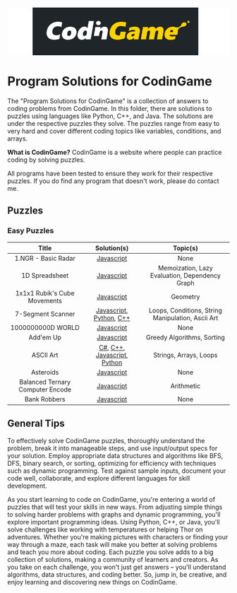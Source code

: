 ![CodinGame_Logo.png](..%2F..%2Fassets%2FCodinGame_Logo.png)

# Program Solutions for CodinGame

The "Program Solutions for CodinGame" is a collection of answers to coding problems from CodinGame. In this folder, there are solutions to puzzles using languages like Python, C++, and Java. The solutions are under the respective puzzles they solve. The puzzles range from easy to very hard and cover different coding topics like variables, conditions, and arrays.

**What is CodinGame?**
CodinGame is a website where people can practice coding by solving puzzles.

All programs have been tested to ensure they work for their respective puzzles. If you do find any program that doesn't work, please do contact me.

## Puzzles

### Easy Puzzles
|              Title               |                                                                                                                                                                                                                                                                                                    Solution(s)                                                                                                                                                                                                                                                                                                     |                     Topic(s)                      |
|:--------------------------------:|:------------------------------------------------------------------------------------------------------------------------------------------------------------------------------------------------------------------------------------------------------------------------------------------------------------------------------------------------------------------------------------------------------------------------------------------------------------------------------------------------------------------------------------------------------------------------------------------------------------------:|:-------------------------------------------------:|
|       1.NGR - Basic Radar        |                                                                                                                                                                                                                   [Javascript](https://github.com/nova0nebula/Ventura/blob/110892f6d8c77361cce8ddadbc4dad0c920b8d35/Programming/CodinGame/Puzzles/Easy/1.%20NGR%20-%20Basic%20Radar/Javascript)                                                                                                                                                                                                                    |                       None                        |
|          1D Spreadsheet          |                                                                                                                                                                                                                         [Javascript](https://github.com/nova0nebula/Ventura/blob/110892f6d8c77361cce8ddadbc4dad0c920b8d35/Programming/CodinGame/Puzzles/Easy/1D%20Spreadsheet/Javascript)                                                                                                                                                                                                                          |  Memoization, Lazy Evaluation, Dependency Graph   |
|   1x1x1 Rubik's Cube Movements   |                                                                                                                                                                                                       [Javascript](https://github.com/nova0nebula/Ventura/blob/110892f6d8c77361cce8ddadbc4dad0c920b8d35/Programming/CodinGame/Puzzles/Easy/1%C3%971%C3%971%20Rubik%E2%80%99s%20Cube%20Movements/Javascript)                                                                                                                                                                                                        |                     Geometry                      |
|        7-Segment Scanner         |                                                             [Javascript](https://github.com/nova0nebula/Ventura/blob/110892f6d8c77361cce8ddadbc4dad0c920b8d35/Programming/CodinGame/Puzzles/Easy/7-Segment%20Scanner/Javascript), [Python](https://github.com/nova0nebula/Ventura/blob/110892f6d8c77361cce8ddadbc4dad0c920b8d35/Programming/CodinGame/Puzzles/Easy/7-Segment%20Scanner/Python), [C++](https://github.com/nova0nebula/Ventura/blob/110892f6d8c77361cce8ddadbc4dad0c920b8d35/Programming/CodinGame/Puzzles/Easy/7-Segment%20Scanner/C++)                                                             | Loops, Conditions, String Manipulation, Ascii Art |
|        1000000000D WORLD         |                                                                                                                                                                                                                        [Javascript](https://github.com/nova0nebula/Ventura/blob/110892f6d8c77361cce8ddadbc4dad0c920b8d35/Programming/CodinGame/Puzzles/Easy/1000000000D%20WORLD/Javascript)                                                                                                                                                                                                                        |                       None                        |
|            Add'em Up             |                                                                                                                                                                                                                            [Javascript](https://github.com/nova0nebula/Ventura/blob/110892f6d8c77361cce8ddadbc4dad0c920b8d35/Programming/CodinGame/Puzzles/Easy/Add'em%20Up/Javascript)                                                                                                                                                                                                                            |            Greedy Algorithms, Sorting             |
|            ASCII Art             | [C#](https://github.com/nova0nebula/Ventura/blob/22b8b50e555475cde7b6842d0cef612ffbcc271d/Programming/CodinGame/Puzzles/Easy/ASCII%20Art/C%23), [C++](https://github.com/nova0nebula/Ventura/blob/22b8b50e555475cde7b6842d0cef612ffbcc271d/Programming/CodinGame/Puzzles/Easy/ASCII%20Art/C++), [Javascript](https://github.com/nova0nebula/Ventura/blob/22b8b50e555475cde7b6842d0cef612ffbcc271d/Programming/CodinGame/Puzzles/Easy/ASCII%20Art/Javascript), [Python](https://github.com/nova0nebula/Ventura/blob/22b8b50e555475cde7b6842d0cef612ffbcc271d/Programming/CodinGame/Puzzles/Easy/ASCII%20Art/Python) |              Strings, Arrays, Loops               |
|            Asteroids             |                                                                                                                                                                                                                             [Javascript](https://github.com/nova0nebula/Ventura/blob/22b8b50e555475cde7b6842d0cef612ffbcc271d/Programming/CodinGame/Puzzles/Easy/Asteroids/Javascript)                                                                                                                                                                                                                             |                       None                        |
| Balanced Ternary Computer Encode |                                                                                                                                                                                                              [Javascript](https://github.com/nova0nebula/Ventura/blob/22b8b50e555475cde7b6842d0cef612ffbcc271d/Programming/CodinGame/Puzzles/Easy/Balanced%20Ternary%20Computer%20Encode/Javascript)                                                                                                                                                                                                               |                    Arithmetic                     |
|           Bank Robbers           |                                                                                                                                                                                                                          [Javascript](https://github.com/nova0nebula/Ventura/blob/3e9ee43c0d03315f4cd2b4bd9215e48c0026f193/Programming/CodinGame/Puzzles/Easy/Bank%20Robbers/Javascript)                                                                                                                                                                                                                           |                       None                        |

<!--
### Medium Puzzles
| Title | Solution(s) | Topic(s) |
| :---: | :------: | :------: |

### Hard Puzzles
| Title | Solution(s) | Topic(s) |
| :---: | :------: | :------: |

### Very Hard Puzzles
| Title | Solution(s) | Topic(s) |
| :---: | :------: | :------: |
-->

## General Tips

To effectively solve CodinGame puzzles, thoroughly understand the problem, break it into manageable steps, and use input/output specs for your solution. Employ appropriate data structures and algorithms like BFS, DFS, binary search, or sorting, optimizing for efficiency with techniques such as dynamic programming. Test against sample inputs, document your code well, collaborate, and explore different languages for skill development.

As you start learning to code on CodinGame, you're entering a world of puzzles that will test your skills in new ways. From adjusting simple things to solving harder problems with graphs and dynamic programming, you'll explore important programming ideas. Using Python, C++, or Java, you'll solve challenges like working with temperatures or helping Thor on adventures. Whether you're making pictures with characters or finding your way through a maze, each task will make you better at solving problems and teach you more about coding. Each puzzle you solve adds to a big collection of solutions, making a community of learners and creators. As you take on each challenge, you won't just get answers – you'll understand algorithms, data structures, and coding better. So, jump in, be creative, and enjoy learning and discovering new things on CodinGame.